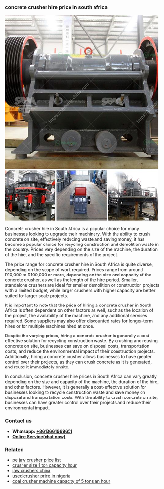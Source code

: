 <h3>concrete crusher hire price in south africa</h3><img src='1708589323.jpg' alt=''><p>Concrete crusher hire in South Africa is a popular choice for many businesses looking to upgrade their machinery. With the ability to crush concrete on site, effectively reducing waste and saving money, it has become a popular choice for recycling construction and demolition waste in the country. Prices vary depending on the size of the machine, the duration of the hire, and the specific requirements of the project.</p><p>The price range for concrete crusher hire in South Africa is quite diverse, depending on the scope of work required. Prices range from around R10,000 to R100,000 or more, depending on the size and capacity of the concrete crusher, as well as the length of the hire period. Smaller, standalone crushers are ideal for smaller demolition or construction projects with a limited budget, while larger crushers with higher capacity are better suited for larger scale projects.</p><p>It is important to note that the price of hiring a concrete crusher in South Africa is often dependent on other factors as well, such as the location of the project, the availability of the machine, and any additional services required. Some suppliers may also offer discounted rates for longer-term hires or for multiple machines hired at once.</p><p>Despite the varying prices, hiring a concrete crusher is generally a cost-effective solution for recycling construction waste. By crushing and reusing concrete on site, businesses can save on disposal costs, transportation costs, and reduce the environmental impact of their construction projects. Additionally, hiring a concrete crusher allows businesses to have greater control over their projects, as they can crush concrete as it is generated, and reuse it immediately onsite.</p><p>In conclusion, concrete crusher hire prices in South Africa can vary greatly depending on the size and capacity of the machine, the duration of the hire, and other factors. However, it is generally a cost-effective solution for businesses looking to recycle construction waste and save money on disposal and transportation costs. With the ability to crush concrete on site, businesses can have greater control over their projects and reduce their environmental impact.</p><h3>Contact us</h3><ul><li><strong>Whatsapp:&nbsp;<a href="https://wa.me/8613661969651">+8613661969651</a></strong></li><li><a href="https://swt.shibang-china.com/?git&amp;zhl&amp;concrete crusher hire price in south africa"><strong>Online Service(chat now)</strong></a></li></ul><h3>Related</h3><ul><li><a href='pe jaw crusher price list.md'>pe jaw crusher price list</a></li><li><a href='crusher size 1 ton capacity hour.md'>crusher size 1 ton capacity hour</a></li><li><a href='jaw crushers china.md'>jaw crushers china</a></li><li><a href='used crusher price in nigeria.md'>used crusher price in nigeria</a></li><li><a href='coal crusher machine capacity of 5 tons an hour.md'>coal crusher machine capacity of 5 tons an hour</a></li></ul>